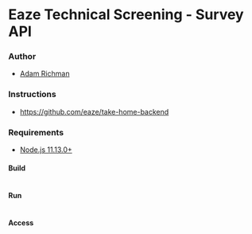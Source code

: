 # Eaze Technical Screening - Survey API

### Author
* [Adam Richman](http://www.github.com/adamrichman1)

### Instructions
* https://github.com/eaze/take-home-backend

### Requirements
* [Node.js 11.13.0+](https://nodejs.org/en/)

#### Build
```
```

#### Run
```
```

#### Access
```
```
